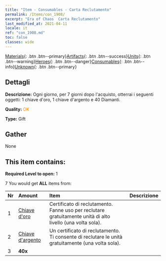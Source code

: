 ```yaml
---
title: "Item - Consumables - Carta Reclutamento"
permalink: /Items/con_1908/
excerpt: "Era of Chaos  Carta Reclutamento"
last_modified_at: 2021-04-11
locale: it
ref: "con_1908.md"
toc: false
classes: wide
---
```

 [Materials](/it/Items/){: .btn .btn--primary}[Artifacts](/it/Items/Artifacts/){: .btn .btn--success}[Units](/it/Items/Units/){: .btn .btn--warning}[Heroes](/it/Items/Heroes/){: .btn .btn--danger}[Consumables](/it/Items/Consumables/){: .btn .btn--info}[Unknown](/it/Items/Unknown/){: .btn .btn--primary}

## Dettagli
 **Descrizione:** Ogni giorno, per 7 giorni dopo l'acquisto, otterrai i seguenti oggetti: 1 chiave d'oro, 1 chiave d'argento e 40 Diamanti.

 **Quality:** <span style="color: #FF8C00">OK</span>

 **Type:** Gift

## Gather

  None

## This item contains:

 **Required Level to open:** 1

 7 You would get **ALL** items  from:

  | Nr | Amount |     Item    | Descrizione |
  |:---|:-------|:------------|:-----------:|
  | 1 | [Chiave d'oro](/it/Items/con_783/) | Certificato di reclutamento. Fanne uso per reclutare gratuitamente unità di alto livello (una volta sola). | 
  | 2 | [Chiave d'argento](/it/Items/con_693/) | Un certificato di reclutamento. Ti consente di reclutare le unità gratuitamente (una volta sola). | 
  | 3 |  **40x** | <i class="fas fa-gem"/> |  | 
